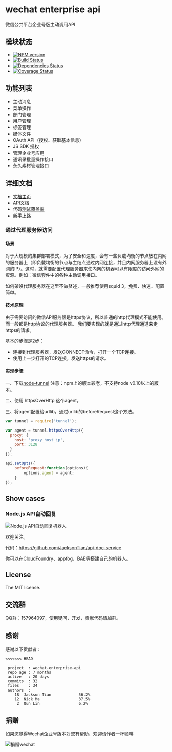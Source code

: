 wechat enterprise api
=====================

微信公共平台企业号版主动调用API

## 模块状态
- [![NPM version](https://badge.fury.io/js/wechat-enterprise-api.png)](http://badge.fury.io/js/wechat-enterprise-api)
- [![Build Status](https://travis-ci.org/node-webot/wechat-enterprise-api.png?branch=master)](https://travis-ci.org/node-webot/wechat-enterprise-api)
- [![Dependencies Status](https://david-dm.org/node-webot/wechat-enterprise-api.png)](https://david-dm.org/node-webot/wechat-enterprise-api)
- [![Coverage Status](https://coveralls.io/repos/node-webot/wechat-enterprise-api/badge.png)](https://coveralls.io/r/node-webot/wechat-enterprise-api)

## 功能列表
- 主动消息
- 菜单操作
- 部门管理
- 用户管理
- 标签管理
- 媒体文件
- OAuth API（授权、获取基本信息）
- JS SDK 授权
- 管理企业号应用
- 通讯录批量操作接口
- 永久素材管理接口


## 详细文档
- [文档主页](http://doxmate.cool/node-webot/wechat-enterprise-api/index.html)
- [API文档](http://doxmate.cool/node-webot/wechat-enterprise-api/api.html)
- 代码[测试覆盖率](http://node-webot.github.io/wechat-enterprise-api/coverage/index.html)
- [新手上路](http://node-webot.github.io/wechat-enterprise-api/Getting%20start.html)

### 通过代理服务器访问

#### 场景

对于大规模的集群部署模式，为了安全和速度，会有一些负载均衡的节点放在内网的服务器上（即负载均衡的节点与主结点通过内网连接，并且内网服务器上没有外网的IP）。这时，就需要配置代理服务器来使内网的机器可以有限度的访问外网的资源。例如：微信套件中的各种主动调用接口。

如何架设代理服务器在这里不做赘述，一般推荐使用squid 3，免费、快速、配置简单。

#### 技术原理

由于需要访问的微信API服务器是https协议，所以普通的http代理模式不能使用。
而一般都是http协议的代理服务器。
我们要实现的就是通过http代理通道来走https的请求。

基本的步骤是2步：

- 连接到代理服务器，发送CONNECT命令，打开一个TCP连接。
- 使用上一步打开的TCP连接，发送https的请求。

#### 实现步骤

一、下载[node-tunnel](https://github.com/koichik/node-tunnel) 注意：npm上的版本较老，不支持node v0.10以上的版本。

二、使用 httpsOverHttp 这个agent。

三、将agent配置给urllib，通过urllib的beforeRequest这个方法。

```js
var tunnel = require('tunnel');

var agent = tunnel.httpsOverHttp({
  proxy: {
    host: 'proxy_host_ip',
    port: 3128
  }
});

api.setOpts({
    beforeRequest:function(options){
        options.agent = agent;
    }
});

```

## Show cases
### Node.js API自动回复

![Node.js API自动回复机器人](http://nodeapi.diveintonode.org/assets/qrcode.jpg)

欢迎关注。

代码：<https://github.com/JacksonTian/api-doc-service>

你可以在[CloudFoundry](http://www.cloudfoundry.com/)、[appfog](https://www.appfog.com/)、[BAE](http://developer.baidu.com/wiki/index.php?title=docs/cplat/rt/node.js)等搭建自己的机器人。

## License
The MIT license.

## 交流群
QQ群：157964097，使用疑问，开发，贡献代码请加群。

## 感谢
感谢以下贡献者：

```
<<<<<<< HEAD

 project  : wechat-enterprise-api
 repo age : 7 months
 active   : 20 days
 commits  : 32
 files    : 34
 authors  :
    18	Jackson Tian            56.2%
    12	Nick Ma                 37.5%
     2	Qun Lin                 6.2%

```

## 捐赠
如果您觉得Wechat企业号版本对您有帮助，欢迎请作者一杯咖啡

![捐赠wechat](https://cloud.githubusercontent.com/assets/327019/2941591/2b9e5e58-d9a7-11e3-9e80-c25aba0a48a1.png)
